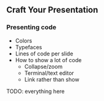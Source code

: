 ## Craft Your Presentation

### Presenting code

* Colors
* Typefaces
* Lines of code per slide
* How to show a lot of code
  * Collapse/zoom
  * Terminal/text editor
  * Link rather than show

TODO: everything here
